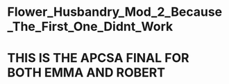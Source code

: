# Flower_Husbandry_Mod_2_Because_The_First_One_Didnt_Work

# THIS IS THE APCSA FINAL FOR BOTH EMMA AND ROBERT

